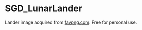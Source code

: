 # SGD_LunarLander

Lander image acquired from [favpng.com](https://favpng.com/png_view/moon-apollo-lunar-module-apollo-program-lander-moon-clip-art-png/ndztAyzD). Free for personal use.
